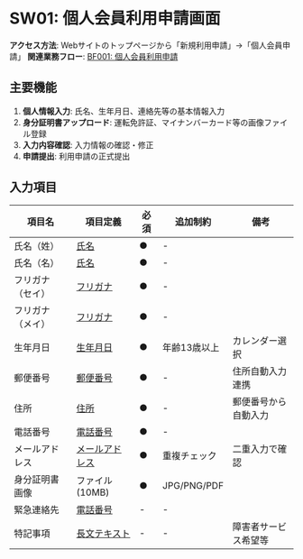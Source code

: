 # SW01: 個人会員利用申請画面

**アクセス方法**: Webサイトのトップページから「新規利用申請」→「個人会員申請」
**関連業務フロー**: [BF001: 個人会員利用申請](02_基本設計/0201_業務フロー/BF001_個人会員利用申請.md)

## 主要機能
1. **個人情報入力**: 氏名、生年月日、連絡先等の基本情報入力
2. **身分証明書アップロード**: 運転免許証、マイナンバーカード等の画像ファイル登録
3. **入力内容確認**: 入力情報の確認・修正
4. **申請提出**: 利用申請の正式提出

## 入力項目

| 項目名 | 項目定義 | 必須 | 追加制約 | 備考 |
|--------|----------|----|---------|----- |
| 氏名（姓） | [氏名](02_基本設計/0202_項目定義一覧/項目定義一覧.md#氏名) | ● | - | |
| 氏名（名） | [氏名](02_基本設計/0202_項目定義一覧/項目定義一覧.md#氏名) | ● | - | |
| フリガナ（セイ） | [フリガナ](02_基本設計/0202_項目定義一覧/項目定義一覧.md#フリガナ) | ● | - | |
| フリガナ（メイ） | [フリガナ](02_基本設計/0202_項目定義一覧/項目定義一覧.md#フリガナ) | ● | - | |
| 生年月日 | [生年月日](02_基本設計/0202_項目定義一覧/項目定義一覧.md#生年月日) | ● | 年齢13歳以上 | カレンダー選択 |
| 郵便番号 | [郵便番号](02_基本設計/0202_項目定義一覧/項目定義一覧.md#郵便番号) | ● | - | 住所自動入力連携 |
| 住所 | [住所](02_基本設計/0202_項目定義一覧/項目定義一覧.md#住所) | ● | - | 郵便番号から自動入力 |
| 電話番号 | [電話番号](02_基本設計/0202_項目定義一覧/項目定義一覧.md#電話番号) | ● | - | |
| メールアドレス | [メールアドレス](02_基本設計/0202_項目定義一覧/項目定義一覧.md#メールアドレス) | ● | 重複チェック | 二重入力で確認 |
| 身分証明書画像 | ファイル(10MB) | ● | JPG/PNG/PDF | |
| 緊急連絡先 | [電話番号](02_基本設計/0202_項目定義一覧/項目定義一覧.md#電話番号) | - | - | |
| 特記事項 | [長文テキスト](02_基本設計/0202_項目定義一覧/項目定義一覧.md#長文テキスト) | - | - | 障害者サービス希望等 |
